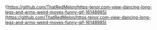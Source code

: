 ![https://github.com/ThatRedMelon/https-tenor.com-view-dancing-long-legs-and-arms-weird-moves-funny-gif-16148985](https://github.com/ThatRedMelon/https-tenor.com-view-dancing-long-legs-and-arms-weird-moves-funny-gif-16148985)
